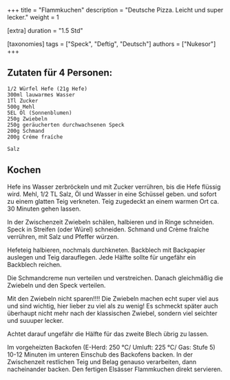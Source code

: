 +++
title = "Flammkuchen"
description = "Deutsche Pizza. Leicht und super lecker."
weight = 1

[extra]
duration = "1.5 Std"

[taxonomies]
tags = ["Speck", "Deftig", "Deutsch"]
authors = ["Nukesor"]
+++

## Zutaten für 4 Personen:

```
1/2 Würfel Hefe (21g Hefe)
300ml lauwarmes Wasser
1Tl Zucker
500g Mehl
5EL Öl (Sonnenblumen)
250g Zwiebeln
250g geräucherten durchwachsenen Speck
200g Schmand
200g Créme fraíche 

Salz
```

## Kochen

Hefe ins Wasser zerbröckeln und mit Zucker verrühren, bis die Hefe flüssig wird. 
Mehl, 1/2 TL Salz, Öl und Wasser in eine Schüssel geben. und sofort zu einem glatten Teig verkneten.
Teig zugedeckt an einem warmen Ort ca. 30 Minuten gehen lassen. 

In der Zwischenzeit Zwiebeln schälen, halbieren und in Ringe schneiden.
Speck in Streifen (oder Würel) schneiden.
Schmand und Crème fraîche verrühren, mit Salz und Pfeffer würzen. 

Hefeteig halbieren, nochmals durchkneten.
Backblech mit Backpapier auslegen und Teig darauflegen.
Jede Hälfte sollte für ungefähr ein Backblech reichen.

Die Schmandcreme nun verteilen und verstreichen.
Danach gleichmäßig die Zwiebeln und den Speck verteilen. 

Mit den Zwiebeln nicht sparen!!!!
Die Zwiebeln machen echt super viel aus und sind wichtig, hier lieber zu viel als zu wenig!
Es schmeckt später auch überhaupt nicht mehr nach der klassischen Zwiebel, sondern viel seichter und suuuper lecker.

Achtet darauf ungefähr die Hälfte für das zweite Blech übrig zu lassen.

Im vorgeheizten Backofen (E-Herd: 250 °C/ Umluft: 225 °C/ Gas: Stufe 5) 10-12 Minuten im unteren Einschub des Backofens backen.
In der Zwischenzeit restlichen Teig und Belag genauso verarbeiten, dann nacheinander backen. Den fertigen Elsässer Flammkuchen direkt servieren.
